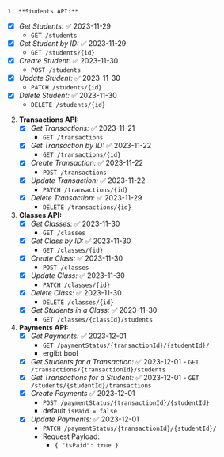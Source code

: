 	1. **Students API:**
   - [x] *Get Students:* ✅ 2023-11-29
	   - `GET /students`
   - [x] *Get Student by ID:* ✅ 2023-11-29
	   - `GET /students/{id}`
   - [x] *Create Student:* ✅ 2023-11-30
	   - `POST /students`
   - [x] *Update Student:* ✅ 2023-11-30
	   - `PATCH /students/{id}`
   - [x] *Delete Student:* ✅ 2023-11-30
	   - `DELETE /students/{id}`

2. **Transactions API:**
   - [x] *Get Transactions:* ✅ 2023-11-21
	   - `GET /transactions`
   - [x] *Get Transaction by ID:* ✅ 2023-11-22
	   - `GET /transactions/{id}`
   - [x] *Create Transaction:* ✅ 2023-11-22
	   - `POST /transactions`
   - [x] *Update Transaction:* ✅ 2023-11-22
	   - `PATCH /transactions/{id}`
   - [x] *Delete Transaction:* ✅ 2023-11-29
	   - `DELETE /transactions/{id}`

3. **Classes API:**
   - [x] *Get Classes:* ✅ 2023-11-30
	   - `GET /classes`
   - [x] *Get Class by ID:* ✅ 2023-11-30
	   - `GET /classes/{id}`
   - [x] *Create Class:* ✅ 2023-11-30
	   - `POST /classes`
   - [x] *Update Class:* ✅ 2023-11-30
	   - `PATCH /classes/{id}`
   - [x] *Delete Class:* ✅ 2023-11-30
	   - `DELETE /classes/{id}`
   - [x] *Get Students in a Class:* ✅ 2023-11-30
	   - `GET /classes/{classId}/students`


4. **Payments API:**
   - [x] *Get Payments:* ✅ 2023-12-01
	   - `GET /paymentStatus/{transactionId}/{studentId}/`
	   - ergibt bool
	- [x] *Get Students for a Transaction:* ✅ 2023-12-01
	      - `GET /transactions/{transactionId}/students`
	- [x] *Get Transactions for a Student:* ✅ 2023-12-01
	      - `GET /students/{studentId}/transactions`
   - [x] *Create Payments* ✅ 2023-12-01
		-  `POST /paymentStatus/{transactionId}/{studentId}`
		- default `isPaid = false`
   - [x] *Update Payments:* ✅ 2023-12-01
	   - `PATCH /paymentStatus/{transactionId}/{studentId}/`
      - Request Payload:  
	      - `{ "isPaid": true }`

